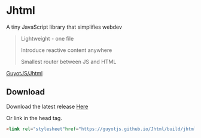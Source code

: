 # Jhtml

A tiny JavaScript library that simplifies webdev

> Lightweight - one file
>  
>  Introduce reactive content anywhere
>   
>   Smallest router between JS and HTML

[GuyotJS/Jhtml](https://guyotjs.github.io/Jhtml)

## Download

Download the latest release [Here](https://guyotjs.github.io/Jhtml/build/jhtml.js "download")

Or link in the head tag. 
```html
<link rel="stylesheet"href="https://guyotjs.github.io/Jhtml/build/jhtml.js"/>
``` 
